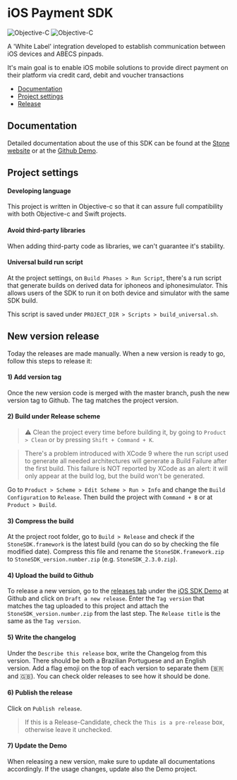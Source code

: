# iOS Payment SDK

![Objective-C](https://img.shields.io/badge/Linguagem-Objective--c-blue.svg) ![Objective-C](https://img.shields.io/badge/iOS-v8.4+-blue.svg)

A 'White Label' integration developed to establish communication between iOS devices and ABECS pinpads.

It's main goal is to enable iOS mobile solutions to provide direct payment on their platform via credit card, debit and voucher transactions

- [Documentation](#documentation)
- [Project settings](#project-settings)
- [Release](#new-version-release)


## Documentation

Detailed documentation about the use of this SDK can be found at the [Stone website](http://sdkios.stone.com.br/v1.0/docs) or at the [Github Demo](https://github.com/stone-payments/sdk-ios-v2).


## Project settings

#### Developing language

This project is written in Objective-c so that it can assure full compatibility with both Objective-c and Swift projects.

#### Avoid third-party libraries

When adding third-party code as libraries, we can't guarantee it's stability.

#### Universal build run script

At the project settings, on `Build Phases > Run Script`, there's a run script that generate builds on derived data for iphoneos and iphonesimulator. This allows users of the SDK to run it on both device and simulator with the same SDK build.

This script is saved under `PROJECT_DIR > Scripts > build_universal.sh`.

## New version release

Today the releases are made manually. When a new version is ready to go, follow this steps to release it:

#### 1) Add version tag

Once the new version code is merged with the master branch, push the new version tag to Github. The tag matches the project version.

#### 2) Build under Release scheme

> ⚠️ Clean the project every time before building it, by going to `Product > Clean` or by pressing `Shift + Command + K`.

> There's a problem introduced with XCode 9 where the run script used to generate all needed architectures will generate a Build Failure after the first build. This failure is NOT reported by XCode as an alert: it will only appear at the build log, but the build won't be generated.

Go to `Product > Scheme > Edit Scheme > Run > Info` and change the `Build Configuration` to `Release`. Then build the project with `Command + B` or at `Product > Build`.

#### 3) Compress the build

At the project root folder, go to `Build > Release` and check if the `StoneSDK.framework` is the latest build (you can do so by checking the file modified date).
Compress this file and rename the `StoneSDK.framework.zip` to `StoneSDK_version.number.zip` (e.g. `StoneSDK_2.3.0.zip`).

#### 4) Upload the build to Github

To release a new version, go to the [releases tab](https://github.com/stone-payments/sdk-ios-v2/releases) under the [iOS SDK Demo](https://github.com/stone-payments/sdk-ios-v2) at Github and click on `Draft a new release`.
Enter the `Tag version` that matches the tag uploaded to this project and attach the `StoneSDK_version.number.zip` from the last step. The `Release title` is the same as the `Tag version`.

#### 5) Write the changelog

Under the `Describe this release` box, write the Changelog from this version. There should be both a Brazilian Portuguese and an English version. Add a flag emoji on the top of each version to separate them (🇧🇷 and 🇬🇧). You can check older releases to see how it should be done.

#### 6) Publish the release

Click on `Publish release`.

> If this is a Release-Candidate, check the `This is a pre-release` box, otherwise leave it unchecked.

#### 7) Update the Demo

When releasing a new version, make sure to update all documentations accordingly. If the usage changes, update also the Demo project.
